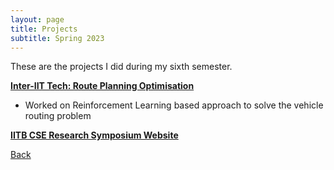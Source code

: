 ```yaml
---
layout: page
title: Projects
subtitle: Spring 2023
---
```


These are the projects I did during my sixth semester.

[**Inter-IIT Tech: Route Planning Optimisation**](./inter-iit/)
- Worked on Reinforcement Learning based approach to solve the vehicle routing problem

[**IITB CSE Research Symposium Website**](./symposium/)

[Back](..)